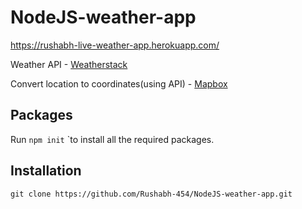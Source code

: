 # NodeJS-weather-app

https://rushabh-live-weather-app.herokuapp.com/

Weather API - [Weatherstack](https://weatherstack.com/)

Convert location to coordinates(using API) - [Mapbox](http://mapbox.com/)

## Packages

Run `npm init` `to install all the required packages.

## Installation

`git clone https://github.com/Rushabh-454/NodeJS-weather-app.git`
